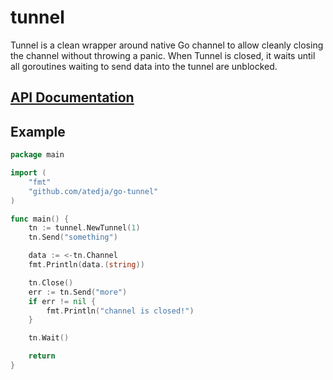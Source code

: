 # tunnel

Tunnel is a clean wrapper around native Go channel to allow cleanly closing the
channel without throwing a panic. When Tunnel is closed, it waits until all
goroutines waiting to send data into the tunnel are unblocked.

## [API Documentation](https://godoc.org/github.com/atedja/go-tunnel)

## Example

```go
package main

import (
	"fmt"
	"github.com/atedja/go-tunnel"
)

func main() {
	tn := tunnel.NewTunnel(1)
	tn.Send("something")

	data := <-tn.Channel
	fmt.Println(data.(string))

	tn.Close()
	err := tn.Send("more")
	if err != nil {
		fmt.Println("channel is closed!")
	}

	tn.Wait()

	return
}
```

